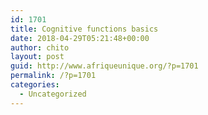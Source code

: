 ```yaml
---
id: 1701
title: Cognitive functions basics
date: 2018-04-29T05:21:48+00:00
author: chito
layout: post
guid: http://www.afriqueunique.org/?p=1701
permalink: /?p=1701
categories:
  - Uncategorized
---
```

